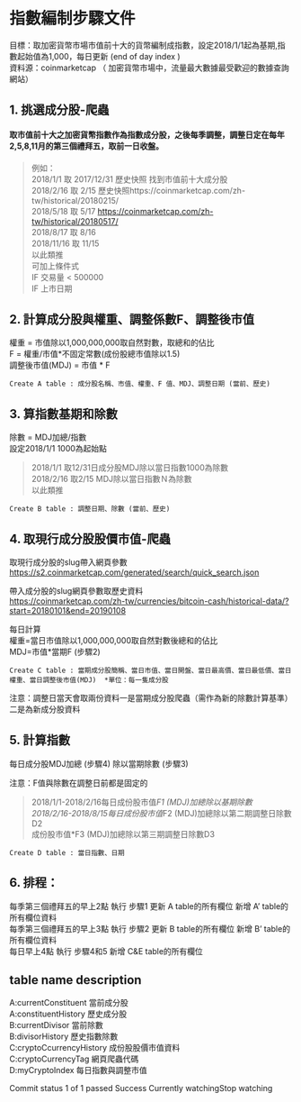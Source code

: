 
# 指數編制步驟文件

目標：取加密貨幣市場市值前十大的貨幣編制成指數，設定2018/1/1起為基期,指數起始值為1,000，每日更新 (end of day index ) <br />
資料源：coinmarketcap （ 加密貨幣市場中，流量最大數據最受歡迎的數據查詢網站）

## 1.	挑選成分股-爬蟲

#### 取市值前十大之加密貨幣指數作為指數成分股，之後每季調整，調整日定在每年2,5,8,11月的第三個禮拜五，取前一日收盤。 

>例如：<br />
2018/1/1  取 2017/12/31 歷史快照 找到市值前十大成分股 <br />
2018/2/16 取 2/15 歷史快照https://coinmarketcap.com/zh-tw/historical/20180215/ <br />
2018/5/18 取 5/17 https://coinmarketcap.com/zh-tw/historical/20180517/ <br />
2018/8/17 取 8/16 <br />
2018/11/16 取 11/15 <br />
以此類推 <br />
可加上條件式  <br />
IF 交易量 < 500000 <br />
IF 上市日期  <br />

## 2.	計算成分股與權重、調整係數F、調整後市值

權重 = 市值除以1,000,000,000取自然對數，取總和的佔比 <br/>
F  = 權重/市值*不固定常數(成份股總市值除以1.5) <br/>
調整後市值(MDJ) = 市值 * F  <br/>

`Create A table : 成分股名稱、市值、權重、F 值、MDJ、調整日期 (當前、歷史)  `<br/>



## 3.	算指數基期和除數
除數 = MDJ加總/指數 <br/> 
設定2018/1/1 1000為起始點 <br/> 
>2018/1/1 取12/31日成分股MDJ除以當日指數1000為除數 <br/> 
2018/2/16 取2/15 MDJ除以當日指數Ｎ為除數 <br/> 
以此類推 <br/> 

`Create B table : 調整日期、除數 (當前、歷史) `

## 4.	取現行成分股股價市值-爬蟲

取現行成分股的slug帶入網頁參數 
https://s2.coinmarketcap.com/generated/search/quick_search.json <br />

帶入成分股的slug網頁參數取歷史資料 <br />
https://coinmarketcap.com/zh-tw/currencies/bitcoin-cash/historical-data/?start=20180101&end=20190108 <br />

每日計算 <br />
權重=當日市值除以1,000,000,000取自然對數後總和的佔比 <br />
MDJ=市值*當期F (步驟2) <br />

`Create C table : 當期成分股簡稱、當日市值、當日開盤、當日最高價、當日最低價、當日權重、當日調整後市值(MDJ)  *單位：每一隻成分股 ` <br />
 
注意：調整日當天會取兩份資料一是當期成分股爬蟲（需作為新的除數計算基準）二是為新成分股資料

## 5.	計算指數
每日成分股MDJ加總 (步驟4) 除以當期除數 (步驟3) <br />

注意：F值與除數在調整日前都是固定的 <br />


>2018/1/1-2018/2/16每日成份股市值*F1 (MDJ)加總除以基期除數  <br />
2018/2/16-2018/8/15每日成份股市值*F2 (MDJ)加總除以第二期調整日除數D2 <br />
成份股市值*F3 (MDJ)加總除以第三期調整日除數D3 <br />

`Create D table : 當日指數、日期`

## 6. 排程：
每季第三個禮拜五的早上2點 執行 步驟1 更新 A table的所有欄位 新增 A’ table的所有欄位資料 <br />
每季第三個禮拜五的早上3點 執行 步驟2 更新 B table的所有欄位 新增 B’ table的所有欄位資料  <br />
每日早上4點 執行 步驟4和5 新增 C&E table的所有欄位 <br />


## table name	description

A:currentConstituent	當前成分股 <br />
A:constituentHistory	歷史成分股 <br />
B:currentDivisor	當前除數 <br />
B:divisorHistory	歷史指數除數 <br />
C:cryptoCcurrencyHistory	成份股股價市值資料 <br />
C:cryptoCurrencyTag	網頁爬蟲代碼 <br />
D:myCryptoIndex	每日指數與調整市值 <br />

Commit status 1 of 1 passed Success
Currently watchingStop watching

